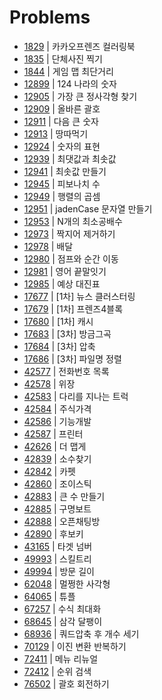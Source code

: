 # Problems

- [1829](https://programmers.co.kr/learn/courses/30/lessons/1829?language=java) | 카카오프렌즈 컬러링북
- [1835](https://programmers.co.kr/learn/courses/30/lessons/1835?language=java) | 단체사진 찍기
- [1844](https://programmers.co.kr/learn/courses/30/lessons/1844?language=java) | 게임 맵 최단거리
- [12899](https://programmers.co.kr/learn/courses/30/lessons/12899?language=java) | 124 나라의 숫자
- [12905](https://programmers.co.kr/learn/courses/30/lessons/12905?language=java) | 가장 큰 정사각형 찾기
- [12909](https://programmers.co.kr/learn/courses/30/lessons/12909?language=java) | 올바른 괄호
- [12911](https://programmers.co.kr/learn/courses/30/lessons/12911?language=java) | 다음 큰 숫자
- [12913](https://programmers.co.kr/learn/courses/30/lessons/12913?language=java) | 땅따먹기
- [12924](https://programmers.co.kr/learn/courses/30/lessons/12924?language=java) | 숫자의 표현
- [12939](https://programmers.co.kr/learn/courses/30/lessons/12939?language=java) | 최댓값과 최솟값
- [12941](https://programmers.co.kr/learn/courses/30/lessons/12941?language=java) | 최솟값 만들기
- [12945](https://programmers.co.kr/learn/courses/30/lessons/12945?language=java) | 피보나치 수
- [12949](https://programmers.co.kr/learn/courses/30/lessons/12949?language=java) | 행렬의 곱셈
- [12951](https://programmers.co.kr/learn/courses/30/lessons/12951?language=java) | jadenCase 문자열 만들기
- [12953](https://programmers.co.kr/learn/courses/30/lessons/12953?language=java) | N개의 최소공배수
- [12973](https://programmers.co.kr/learn/courses/30/lessons/12973?language=java) | 짝지어 제거하기
- [12978](https://programmers.co.kr/learn/courses/30/lessons/12978?language=java) | 배달
- [12980](https://programmers.co.kr/learn/courses/30/lessons/12980?language=java) | 점프와 순간 이동
- [12981](https://programmers.co.kr/learn/courses/30/lessons/12981?language=java) | 영어 끝말잇기
- [12985](https://programmers.co.kr/learn/courses/30/lessons/12985?language=java) | 예상 대진표
- [17677](https://programmers.co.kr/learn/courses/30/lessons/17677?language=java) | [1차] 뉴스 클러스터링
- [17679](https://programmers.co.kr/learn/courses/30/lessons/17679?language=java) | [1차] 프렌즈4블록
- [17680](https://programmers.co.kr/learn/courses/30/lessons/17680?language=java) | [1차] 캐시
- [17683](https://programmers.co.kr/learn/courses/30/lessons/17683?language=java) | [3차] 방금그곡
- [17684](https://programmers.co.kr/learn/courses/30/lessons/17684?language=java) | [3차] 압축
- [17686](https://programmers.co.kr/learn/courses/30/lessons/17686?language=java) | [3차] 파일명 정렬
- [42577](https://programmers.co.kr/learn/courses/30/lessons/42577?language=java) | 전화번호 목록
- [42578](https://programmers.co.kr/learn/courses/30/lessons/42578?language=java) | 위장
- [42583](https://programmers.co.kr/learn/courses/30/lessons/42583?language=java) | 다리를 지나는 트럭
- [42584](https://programmers.co.kr/learn/courses/30/lessons/42584?language=java) | 주식가격
- [42586](https://programmers.co.kr/learn/courses/30/lessons/42586?language=java) | 기능개발
- [42587](https://programmers.co.kr/learn/courses/30/lessons/42587?language=java) | 프린터
- [42626](https://programmers.co.kr/learn/courses/30/lessons/42626?language=java) | 더 맵게
- [42839](https://programmers.co.kr/learn/courses/30/lessons/42839?language=java) | 소수찾기
- [42842](https://programmers.co.kr/learn/courses/30/lessons/42842?language=java) | 카펫
- [42860](https://programmers.co.kr/learn/courses/30/lessons/42860?language=java) | 조이스틱
- [42883](https://programmers.co.kr/learn/courses/30/lessons/42883?language=java) | 큰 수 만들기
- [42885](https://programmers.co.kr/learn/courses/30/lessons/42885?language=java) | 구명보트
- [42888](https://programmers.co.kr/learn/courses/30/lessons/42888?language=java) | 오픈채팅방
- [42890](https://programmers.co.kr/learn/courses/30/lessons/42890?language=java) | 후보키
- [43165](https://programmers.co.kr/learn/courses/30/lessons/43165?language=java) | 타겟 넘버
- [49993](https://programmers.co.kr/learn/courses/30/lessons/49993?language=java) | 스킬트리
- [49994](https://programmers.co.kr/learn/courses/30/lessons/49994?language=java) | 방문 길이
- [62048](https://programmers.co.kr/learn/courses/30/lessons/62048?language=java) | 멀쩡한 사각형
- [64065](https://programmers.co.kr/learn/courses/30/lessons/64065?language=java) | 튜플
- [67257](https://programmers.co.kr/learn/courses/30/lessons/67257?language=java) | 수식 최대화
- [68645](https://programmers.co.kr/learn/courses/30/lessons/68645?language=java) | 삼각 달팽이
- [68936](https://programmers.co.kr/learn/courses/30/lessons/68936?language=java) | 쿼드압축 후 개수 세기
- [70129](https://programmers.co.kr/learn/courses/30/lessons/70129?language=java) | 이진 변환 반복하기
- [72411](https://programmers.co.kr/learn/courses/30/lessons/72411?language=java) | 메뉴 리뉴얼
- [72412](https://programmers.co.kr/learn/courses/30/lessons/72412?language=java) | 순위 검색
- [76502](https://programmers.co.kr/learn/courses/30/lessons/76502?language=java) | 괄호 회전하기